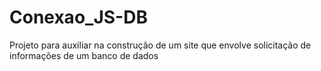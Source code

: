 # Conexao_JS-DB
Projeto para auxiliar na construção de um site que envolve solicitação de informações de um banco de dados
